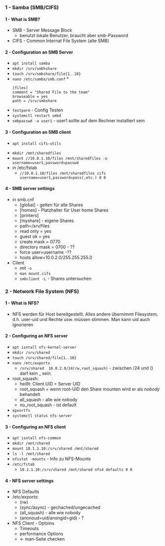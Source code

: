 ### 1 - Samba (SMB/CIFS)
#### 1 - What is SMB?
* SMB - Server Message Block
    * benutzt lokale Benutzer, braucht aber smb-Password
* CIFS - Common Internat File System (alte SMB)
#### 2 - Configuration an SMB Server
* `apt install samba`
* `mkdir /srv/smbhshare`
* `touch /srv/smbshare/file{1..10}`
* `nano /etc/samba/smb.conf`
    * 
    ```
    [files]
    comment = "Shared File to the team"
    browseable = yes
    path = /srv/smbshare
    ``` 
* `testparm` - Config Testen
* `systemctl restart smbd`
* `smbpasswd -a user1` - user1 sollte auf dem Rechner installiert sein
#### 3 - Configuration an SMB client
+ `apt install cifs-utils`
* `mkdir /mnt/sharedfiles`
* `mount //10.0.1.10/files /mnt/sharedfiles -o username=user1,password=passwd`
* in /etc/fstab
    * `//10.0.1.10/files /mnt/sharedfiles cifs username=user1,password=pass(,etc.) 0 0`
#### 4 - SMB server settings
* in smb.cnf
    * [global] - gelten für alle Shares
    * [homes] - Platzhalter für User home Shares
    * [printers] 
    * [myshare] - eigene Shares
    * path=/srv/files
    * read only = yes
    * guest ok = yes
    * create mask = 0770
    * directory mask = 0700 - ??
    * force user=username -??
    * hosts allow=10.0.2.0/255.255.255.0
* Client
    * mit `-o`
    * `man mount.cifs`
    * `smbclient -L` - Shares untersuchen 

### 2 - Network File System (NFS)
#### 1 - What is NFS?
* NFS werden für Host bereitgestellt. Alles andere übernimmt Filesystem, d.h. user-uid und Rechte usw. müssen stimmen. Man kann uid auch ignorieren
#### 2 - Configuring an NFS server
* `apt isntall nfs-kernel-server`
* `mkdir /srv/shared`
* `touch /srv/shared/file{1..10}`
* `nano /etc/exports`
    * `/srv/shared  10.0.2.0/24(rw,root_squash)` - zwischen /24 und () darf kein _ sein.
* root_squash:
    * heißt: Client UID = Server UID
    * root_squash = wenn root-UID den Share mounten wird er als *nobody* behandelt
    * all_squash - alle wie nobody
    * no_root_squash - ist default
* `epxortfs`
* `systemctl status nfs-server`
#### 3 - Configuring an NFS client
* `apt isntall nfs-common`
* `mkdir /mnt/shared`
* `mount 10.1.1.10:/srv/shared /mnt/shared`
* `ls -l /mnt/shared`
* `nfsstat -mounts` - Info zu NFS-Mounts
* `/etc/fstab`
    * `10.1.1.10:/srv/shared /mnt/shared nfs4 defaults 0 0`
#### 4 - NFS server settings
* NFS Defaults
* /etc/exports:
    * (rw)
    * (sync/async) - gechached/ungecached
    * (all_squash) - alle wie nobody
    * (anonoud=uid/anongid=gid) - ?
* NFS Client - Optoins
    * Timeouts
    * performance Options
    * <- man-Seite checken